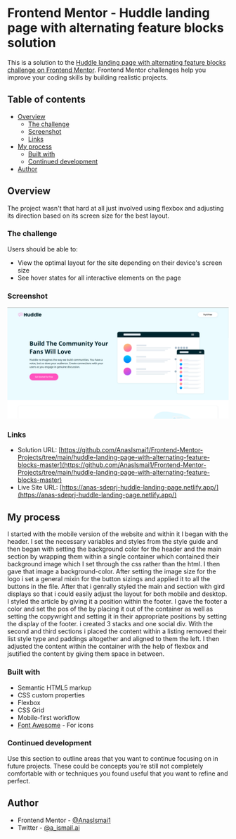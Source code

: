 # Frontend Mentor - Huddle landing page with alternating feature blocks solution

This is a solution to the [Huddle landing page with alternating feature blocks challenge on Frontend Mentor](https://www.frontendmentor.io/challenges/huddle-landing-page-with-alternating-feature-blocks-5ca5f5981e82137ec91a5100). Frontend Mentor challenges help you improve your coding skills by building realistic projects. 

## Table of contents

- [Overview](#overview)
  - [The challenge](#the-challenge)
  - [Screenshot](#screenshot)
  - [Links](#links)
- [My process](#my-process)
  - [Built with](#built-with)
  - [Continued development](#continued-development)
- [Author](#author)

## Overview 

The project wasn't that hard at all just involved using flexbox and adjusting its direction based on its screen size for the best layout.

### The challenge

Users should be able to:

- View the optimal layout for the site depending on their device's screen size
- See hover states for all interactive elements on the page

### Screenshot

![](./screenshot.png)

### Links

- Solution URL: [https://github.com/AnasIsmai1/Frontend-Mentor-Projects/tree/main/huddle-landing-page-with-alternating-feature-blocks-master](https://github.com/AnasIsmai1/Frontend-Mentor-Projects/tree/main/huddle-landing-page-with-alternating-feature-blocks-master)
- Live Site URL: [https://anas-sdeprj-huddle-landing-page.netlify.app/](https://anas-sdeprj-huddle-landing-page.netlify.app/)

## My process


I started with the mobile version of the website and within it I began with the header. I set the necessary variables and styles from the style guide and then began with setting the background color for the header and the main section by wrapping them within a single container which contained their background image which I set through the css rather than the html. I then gave that image a background-color. After setting the image size for the logo i set a general mixin for the button sizings and applied it to all the buttons in the file. After that i genrally styled the main and section with gird displays so that i could easily adjust the layout for both mobile and desktop. I styled the article by giving it a position within the footer. I gave the footer a color and set the pos of the by placing it out of the container as well as setting the copywright and setting it in their appropriate positions by setting the display of the footer. i created 3 stacks and one social div. With the second and third sections i placed the content within a listing removed their list style type and paddings altogether and aligned to them the left. I then adjusted the content within the container with the help of flexbox and jsutified the content by giving them space in between. 


### Built with

- Semantic HTML5 markup
- CSS custom properties
- Flexbox
- CSS Grid
- Mobile-first workflow
- [Font Awesome](https://fontawesome.com/) - For icons

### Continued development

Use this section to outline areas that you want to continue focusing on in future projects. These could be concepts you're still not completely comfortable with or techniques you found useful that you want to refine and perfect.

## Author

- Frontend Mentor - [@AnasIsmai1](https://www.frontendmentor.io/profile/AnasIsmai1)
- Twitter - [@a_ismail.ai](https://www.instagram.com/a_ismail.ai)

